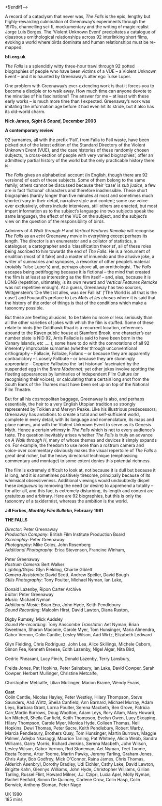 
<![endif]-->

A record of a cataclysm that never was, _The Falls_ is the epic, lengthy but highly-rewarding culmination of Greenaway’s experiments through the 1970s, channelling sci-fi, mockumentary and the writing of magic realist Jorge Luis Borges. The ‘Violent Unknown Event’ precipitates a catalogue of disastrous ornithological relationships across 92 interlinking short films, evoking a world where birds dominate and human relationships must be re-mapped.

**bfi.org.uk**

_The Falls_ is a splendidly witty three-hour trawl through 92 potted biographies of people who have been victims of a VUE – a Violent Unknown Event – and it is haunted by Greenaway’s alter ego Tulse Luper.

One problem with Greenaway’s ever-extending work is that it forces you to become a disciple or to walk away. How much time can anyone devote to the minutiae of his fascinations? The answer for me – at least with these early works – is much more time than I expected. Greenaway’s work was imitating the information age before it had even hit its stride, but it also has its old-world charm.

**Nick James, _Sight & Sound_, December 2003**

**A contemporary review**

92 surnames, all with the prefix ‘Fall’, from Falla to Fall waste, have been picked out of the latest edition of the Standard Directory of the Violent Unknown Event (VUE), and the case histories of these randomly chosen subjects, ‘a cross-section of people with very varied biographies’, offer an admittedly partial history of the world but the only practicable history there is.

_The Falls_ gives an alphabetical account (in English, though there are 92 versions) of each of these subjects. Some of them belong to the same family; others cannot be discussed because their ‘case’ is _sub judice_; a few are in fact ‘fictional’ characters and therefore inadmissible. These short biographies (hardly longer than five minutes at most and sometimes much shorter) vary in their detail, narrative style and content; some use voice-ever exclusively, others include interviews, still others are enacted, but most impart information as to the subject’s language (no two subjects speak the same language), the effect of the VUE on the subject, and the subject’s view on the question of the responsibility of birds.

Admirers of _A Walk through H_ and _Vertical Features Remake_ will recognise  
_The Falls_ as an _echt_ Greenaway movie in everything except perhaps its length. The director is an enumerator and a collator of statistics, a cataloguer, a cartographer and a ‘classification theorist’, all of these roles being ascribed to him towards the end of _The Falls_. He is a monument of erudition (most of it fake) and a master of innuendo and the allusive joke, a writer of summaries and synopses, a reworker of other people’s material (notably Tulse Luper’s) and, perhaps above all, an ornithologist. _The Falls_ escapes being pettifogging because it is fictional – the mind that created the film is at least as interesting as the film itself – and, alas, because it is LONG (repetition, ultimately, is its own reward and _Vertical Features Remake_ was not repetitive enough). At a guess, Greenaway has two sources, Wittgenstein’s ‘Die Welt ist alles, was der Fall ist’ (‘The World is all that is the case’) and Foucault’s preface to _Les Mots et les choses_ where it is said that the history of the order of things is that of the conditions which make a taxonomy possible.

But these are fleeting allusions, to be taken no more or less seriously than all the other varieties of jokes with which the film is stuffed. Some of these relate to birds (the Goldhawk Road is a recurrent location, references abound to the Raven public house at Stamford Brook, one character’s car number plate is NID 92, Arris Fallacie is said to have been born in the Canary Islands, etc .... ); some have to do with the connotations of all 92 inherently improbable surnames (whether through unconventional orthography – Fallacie, Fallaize, Fallanx – or because they are apparently contradictory – Loosely Fallbute – or because they are stunningly appropriate – Coppice Fallbateo the ‘art historian’ fascinated by the suspended egg in the _Brera Madonna_); yet other jokes involve spotting the fleeting appearances by luminaries of Independent Film Culture (or recognising their voices), or calculating that a certain long shot from the South Bank of the Thames must have been set up on top of the National Film Theatre.

But for all his cosmopolitan baggage, Greenaway is also, and perhaps essentially, the heir to a very English Utopian tradition so strongly represented by Tolkien and Mervyn Peake. Like his illustrious predecessors, Greenaway has ambitions to create a total and self-sufficient world, complete in every detail, with its language and nomenclature, its maps and place names, and with the Violent Unknown Event to serve as its Genesis Myth. Hence a certain whimsy in _The Falls_ which is not to every audience’s taste. The question inevitably arises whether _The Falls_ is truly an advance on _A Walk through H_, many of whose themes and devices it simply expands on. For example, the freedom to use more than a rostrum camera and voice-over commentary obviously makes the visual repertoire of _The Falls_ a great deal richer, but the heavy directorial technique (emphasising commentary and montage) to some extent denies this potential richness.

The film is extremely difficult to look at, not because it is dull but because it is long, and it is sometimes positively tiresome, principally because of its whimsical obsessiveness. Additional viewings would undoubtedly dispel these _longueurs_ by removing the need (or desire) to apprehend a totality – for after all, and this fact is extremely disturbing, its length and content are gratuitous and arbitrary. Here are 92 biographies, but this is only the taxonomy of a taxidermist, whereas the ambition is the world.

**Jill Forbes, _Monthly Film Bulletin_, February 1981**

**THE FALLS**

_Director_: Peter Greenaway  
_Production Company_: British Film Institute Production Board  
_Screenplay_: Peter Greenaway  
_Photography_: Mike Coles, John Rosenberg  
_Additional Photography_: Erica Stevenson, Francine Winham,

Peter Greenaway  
_Rostrum Camera_: Bert Walker  
_Lighting/Grips_: Glyn Fielding, Charlie Giblett  
_Camera Assistants_: David Scott, Andrew Speller, David Bough  
_Stills Photography_: Tony Poulter, Michael Nyman, Ian Lake,

Donald Lazenby, Ripon Carter Archive  
_Editor_: Peter Greenaway  
_Music_: Michael Nyman  
_Additional Music_: Brian Eno, John Hyde, Keith Pendlebury  
_Sound Recording_: Malcolm Hirst, David Lawton, Diana Ruston,

Digby Rumsey, Mick Audsley  
_Sound Re-recording_: Tony Anscombe
_Translator_: Aet Nyman, Brian Sweetman, Sharon Maconie, Carole Myer, Tom Hunsinger, Maria Almendra, Gabor Vernon, Colin Cantlie, Lesley Wilson, Aad Wirtz, Elizabeth Ledward

Glyn Fielding, Chris Rodriguez, John Lea, Alice Skillings, Michele Osborn, Simon Fea, Kenneth Breese, Edith Lazenby, Nigel Algar, Nita Bird,

Cedric Pheasant, Lucy Finch, Donald Lazenby, Terry Lansbury,

Freida Jones, Pat Hopkins, Peter Sainsbury, Ian Lake, David Cowper, Sarah Cowper, Herbert Mullinger, Christine Metcalfe,

Christopher Metcalfe, Lilian Mullinger, Marion Brame, Wendy Evans,

**Cast**  
Colin Cantlie, Nicolas Hayley, Peter Westley, Hilary Thompson, Steve Saunders, Aad Wirtz, Sheila Canfield, Ann Barnard, Michael Murray, Adam Leys, Barbara Grant, Lorna Poulter, Serena Macbeth, Ben Grove, Patricia Carr,Martin Burrows, Doug Wootton, Adam Leys, Rory Allam, Mary Howard, Ian Mitchell, Sheila Canfield, Keith Thompson, Evelyn Owen, Lucy Skeaping, Hilary Thompson, Carole Myer, Monica Hyde, Colleen Thomas, Neil Hopkins, Dewi Thomas, Peter Sacre, Keith Pendlebury, Robert Warby, Marcia Pendlebury, Brothers Quay, Tom Hunsinger, Martin Burrows, Maggie Palmer, Adejbo Nkasaggi, Maurice Tarling, Pat Whitney, Alicia Webb, Sandra Williams, Garry Morris, Richard Jenkins, Serena Macbeth, John Wilson, Lesley Wilson, Gabor Vernon, Rod Stoneman, Aet Nyman, Teet Toome, Reeta Toome, Artur Toome, Martin Pawky, Jeremy Tarling, Graham Jones, Chris Auty, Bob Godfrey, Mick O'Connor, Raina James, Chris Thomas, Alderich Asenbryl, Dorothy Bradley, Udi Eichler, Cathy Lake, David Lawton, Brigitte Kahn, Glennys Williams, John Hyde, Christopher Williams, Gillian Tarling, Russel Flint, Howard Milner, J.J. Czipri, Lucia Apel, Molly Nyman, Rachel Penfold, Simon De Quincey, Carlene Crow, Colin Hasp, Colin Berwick, Anthony Sloman, Peter Nage  

UK 1980  
185 mins  
<!--stackedit_data:
eyJoaXN0b3J5IjpbNTcyOTExMTMwXX0=
-->